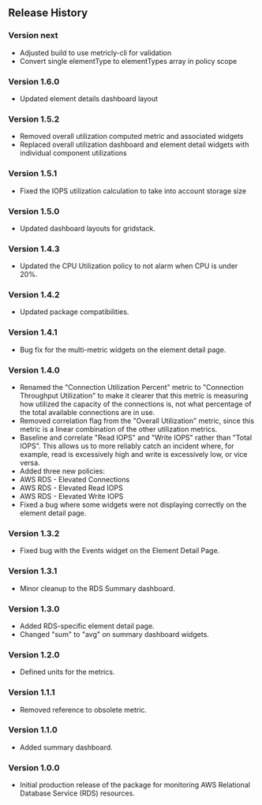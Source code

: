 ## Release History

### Version next

* Adjusted build to use metricly-cli for validation
* Convert single elementType to elementTypes array in policy scope

### Version 1.6.0

* Updated element details dashboard layout

### Version 1.5.2

* Removed overall utilization computed metric and associated widgets
* Replaced overall utilization dashboard and element detail widgets with individual component utilizations

### Version 1.5.1

* Fixed the IOPS utilization calculation to take into account storage size

### Version 1.5.0

* Updated dashboard layouts for gridstack.

### Version 1.4.3

* Updated the CPU Utilization policy to not alarm when CPU is under 20%.

### Version 1.4.2

* Updated package compatibilities.

### Version 1.4.1

* Bug fix for the multi-metric widgets on the element detail page.

### Version 1.4.0

* Renamed the "Connection Utilization Percent" metric to "Connection Throughput Utilization" to make it clearer that this metric is measuring how utilized the capacity of the connections is, not what percentage of the total available connections are in use.
* Removed correlation flag from the "Overall Utilization" metric, since this metric is a linear combination of the other utilization metrics.
* Baseline and correlate "Read IOPS" and "Write IOPS" rather than "Total IOPS". This allows us to more reliably catch an incident where, for example, read is excessively high and write is excessively low, or vice versa.
* Added three new policies:
 * AWS RDS - Elevated Connections
 * AWS RDS - Elevated Read IOPS
 * AWS RDS - Elevated Write IOPS
* Fixed a bug where some widgets were not displaying correctly on the element detail page.

### Version 1.3.2

* Fixed bug with the Events widget on the Element Detail Page.

### Version 1.3.1

* Minor cleanup to the RDS Summary dashboard.

### Version 1.3.0

* Added RDS-specific element detail page.
* Changed "sum" to "avg" on summary dashboard widgets.

### Version 1.2.0

* Defined units for the metrics.

### Version 1.1.1

* Removed reference to obsolete metric.

### Version 1.1.0

* Added summary dashboard.

### Version 1.0.0

* Initial production release of the package for monitoring AWS Relational Database Service (RDS) resources.
